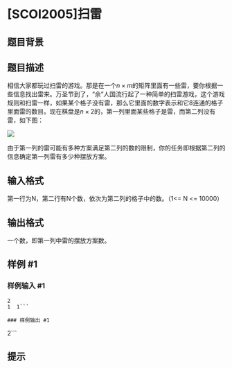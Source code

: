 # [SCOI2005]扫雷

## 题目背景



## 题目描述

相信大家都玩过扫雷的游戏。那是在一个$n\times m$的矩阵里面有一些雷，要你根据一些信息找出雷来。万圣节到了，“余”人国流行起了一种简单的扫雷游戏，这个游戏规则和扫雷一样，如果某个格子没有雷，那么它里面的数字表示和它8连通的格子里面雷的数目。现在棋盘是$n\times 2$的，第一列里面某些格子是雷，而第二列没有雷，如下图：

![](https://cdn.luogu.com.cn/upload/pic/17825.png )

由于第一列的雷可能有多种方案满足第二列的数的限制，你的任务即根据第二列的信息确定第一列雷有多少种摆放方案。

## 输入格式

第一行为N，第二行有N个数，依次为第二列的格子中的数。（1<= N <= 10000）


## 输出格式

一个数，即第一列中雷的摆放方案数。


## 样例 #1

### 样例输入 #1
```
2
1  1```

### 样例输出 #1

```
2```

## 提示


